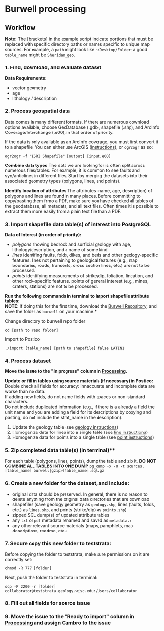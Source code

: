 # Burwell processing

## Workflow
**Note:** The [brackets] in the example script indicate portions that must be replaced with specific directory paths or names specific to unique map sources. For example, a `path` might look like `~/Desktop/Folder`; a good `table_name` might be `Sheridan_geo`.

### 1. Find, download, and evaluate dataset

**Data Requirements:** 
+ vector geometry
+ age
+ lithology / description
  
### 2. Process geospatial data
Data comes in many different formats. If there are numerous download options available, choose GeoDatabase (.gdb), shapefile (.shp), and ArcInfo Coverage/Interchange (.e00), in that order of priority.

If the data is only available as an ArcInfo coverage, you must first convert it to a shapefile. You can either use ArcGIS ([instructions](http://support.esri.com/technical-article/000004705)), or `ogr2ogr` as so:

````
ogr2ogr -f "ESRI Shapefile" [output] [input.e00]
````

**Combine data types**
The data we are looking for is often split across numerous files/tables. For example, it is common to see faults and syn/anticlines in different files. Start by merging the datasets into their associated geometry types (polygons, lines, and points). 

  
 **Identify location of attributes**
 The attributes (name, age, description) of polygons and lines are found in many places. Before committing to copy/pasting them frmo a PDF, make sure you have checked all tables of the geodatabase, all metadata, and all text files. Often times it is possible to extract them more easily from a plain text file than a PDF.
 
 
### 3. Import shapefile data table(s) of interest into PostgreSQL

**Data of Interest (in order of priority):**
  + *polygons* showing bedrock and surficial geology with age, lithology/description, and a name of some kind
  + *lines* identifing faults, folds, dikes, and beds and other geology-specific features. lines not pertaining to geological features (e.g., map boundaries, roads, transects, cross section lines, etc.) are not to be processed.
  + *points* identifying measurements of strike/dip, foliation, lineation, and other rock-specific features. points of general interest (e.g., mines, craters, stations) are not to be processed.

**Run the following commands in terminal to import shapefile attribute tables:**\
**NOTE**: If doing this for the first time, download the [Burwell Repository](https://github.com/UW-Macrostrat/burwell), and save the folder as `burwell` on your machine.*

Change directory to burwell repo folder


`cd [path to repo folder]`


Import to Postico

`./import [table_name] [path to shapefile] false LATIN1`
   

### 4. Process dataset

**Move the issue to the "In progress" column in [Processing](https://github.com/UW-Macrostrat/burwell-processing/projects/1).**

**Update or fill in tables using source materials (if necessary) in Postico:**\
Double check all fields for accuracy: innaccurate and incomplete data are worse than no data. \
If adding new fields, do not name fields with spaces or non-standard characters.\
Do not include duplicated information (e.g., if there is a already a field the unit name and you are adding a field for its descriptions by copying and pasting, do not include the strat_name in the description).

1. Update the geology table (see [geology instructions](https://github.com/UW-Macrostrat/burwell-processing/blob/master/geology.md))
2. Homogenize data for lines into a single table  (see [line instructions](https://github.com/UW-Macrostrat/burwell-processing/blob/master/lines.md))
3. Homogenize data for points into a single table (see [point instructions](https://github.com/UW-Macrostrat/burwell-processing/blob/master/points.md))
  
### 5. Zip completed data table(s) (in terminal)**
For each table (polygons, lines, points), dump the table and zip it. **DO NOT COMBINE ALL TABLES INTO ONE DUMP**
`pg_dump -x -O -t sources.[table_name] burwell|gzip>[table_name].sql.gz`
  
### 6. Create a new folder for the dataset, and include:
   + original data should be preserved. In general, there is no reason to delete anything from the original data directories that are download
   + shapefiles (save geology geometry as `geology.shp`, lines (faults, folds, etc.) as `lines.shp`, and points (strike/dip) as `points.shp`)
   + zipped SQL dump(s) of updated attribute tables
   + any `txt` or `pdf` metadata renamed and saved as `metadata.x`
   + any other relevant source materials (maps, pamphlets, map descriptions, readme, etc.)
   
### 7. Secure copy this new folder to teststrata:
Before copying the folder to teststrata, make sure permissions on it are correctly set:

`
chmod -R 777 [folder]
`

Next, push the folder to teststrata in terminal:   
  
`
scp -P 2200 -r [folder] collaborator@teststrata.geology.wisc.edu:/Users/collaborator
`

### 8. Fill out all fields for source issue

### 9. Move the issue to the "Ready to import" column in [Processing](https://github.com/UW-Macrostrat/burwell-processing/projects/1)  and assign Cambro to the issue

